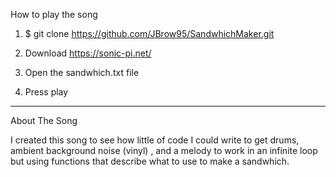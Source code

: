 How to play the song

1. $ git clone https://github.com/JBrow95/SandwhichMaker.git

2. Download https://sonic-pi.net/

3. Open the sandwhich.txt file

4. Press play

--------------------------------


About The Song

I created this song to see how little of code I could write to get drums, ambient background noise (vinyl) , and a melody to work in an infinite loop but using functions that describe what to use to make a sandwhich.
